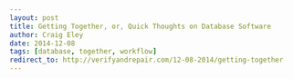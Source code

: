 ```yaml
---  
layout: post 
title: Getting Together, or, Quick Thoughts on Database Software
author: Craig Eley 
date: 2014-12-08
tags: [database, together, workflow]
redirect_to: http://verifyandrepair.com/12-08-2014/getting-together
---
```

